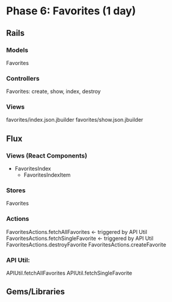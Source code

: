 # Phase 6: Favorites (1 day)

## Rails
### Models
Favorites

### Controllers
Favorites: create, show, index, destroy

### Views
favorites/index.json.jbuilder
favorites/show.json.jbuilder

## Flux
### Views (React Components)
* FavoritesIndex
  * FavoritesIndexItem

### Stores
Favorites

### Actions
FavoritesActions.fetchAllFavorites <- triggered by API Util
FavoritesActions.fetchSingleFavorite <- triggered by API Util
FavoritesActions.destroyFavorite
FavoritesActions.createFavorite

### API Util: 
APIUtil.fetchAllFavorites
APIUtil.fetchSingleFavorite



## Gems/Libraries
